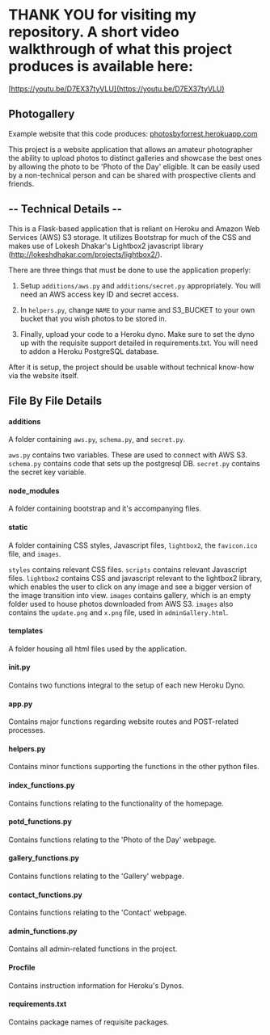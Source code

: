 # THANK YOU for visiting my repository. A short video walkthrough of what this project produces is available here:

[https://youtu.be/D7EX37tyVLU](https://youtu.be/D7EX37tyVLU)

## Photogallery

Example website that this code produces: [photosbyforrest.herokuapp.com](photosbyforrest.herokuapp.com)

This project is a website application that allows an amateur photographer the ability to upload photos to distinct galleries and showcase the best ones by allowing the photo to be 'Photo of the Day' eligible. It can be easily used by a non-technical person and can be shared with prospective clients and friends.

## -- Technical Details --

This is a Flask-based application that is reliant on Heroku and Amazon Web Services (AWS) S3 storage. It utilizes Bootstrap for much of the CSS and makes use of Lokesh Dhakar's Lightbox2 javascript library (http://lokeshdhakar.com/projects/lightbox2/).

There are three things that must be done to use the application properly:

1. Setup `additions/aws.py` and `additions/secret.py` appropriately. You will need an AWS access key ID and secret access.

2. In `helpers.py`, change `NAME` to your name and S3_BUCKET to your own bucket that you wish photos to be stored in.

3. Finally, upload your code to a Heroku dyno. Make sure to set the dyno up with the requisite support detailed in requirements.txt. You will need to addon a Heroku PostgreSQL database.

After it is setup, the project should be usable without technical know-how via the website itself.

## File By File Details

#### additions

A folder containing `aws.py`, `schema.py`, and `secret.py`.

`aws.py` contains two variables. These are used to connect with AWS S3.
`schema.py` contains code that sets up the postgresql DB.
`secret.py` contains the secret key variable.

#### node_modules

A folder containing bootstrap and it's accompanying files.

#### static

A folder containing CSS styles, Javascript files, `lightbox2`, the `favicon.ico` file, and `images`.

`styles` contains relevant CSS files.
`scripts` contains relevant Javascript files.
`lightbox2` contains CSS and javascript relevant to the lightbox2 library, which enables the user to click on any image and see a bigger version of the image transition into view.
`images` contains gallery, which is an empty folder used to house photos downloaded from AWS S3. `images` also contains the `update.png` and `x.png` file, used in `adminGallery.html`.

#### templates

A folder housing all html files used by the application.

#### **init**.py

Contains two functions integral to the setup of each new Heroku Dyno.

#### app.py

Contains major functions regarding website routes and POST-related processes.

#### helpers.py

Contains minor functions supporting the functions in the other python files.

#### index_functions.py

Contains functions relating to the functionality of the homepage.

#### potd_functions.py

Contains functions relating to the 'Photo of the Day' webpage.

#### gallery_functions.py

Contains functions relating to the 'Gallery' webpage.

#### contact_functions.py

Contains functions relating to the 'Contact' webpage.

#### admin_functions.py

Contains all admin-related functions in the project.

#### Procfile

Contains instruction information for Heroku's Dynos.

#### requirements.txt

Contains package names of requisite packages.
